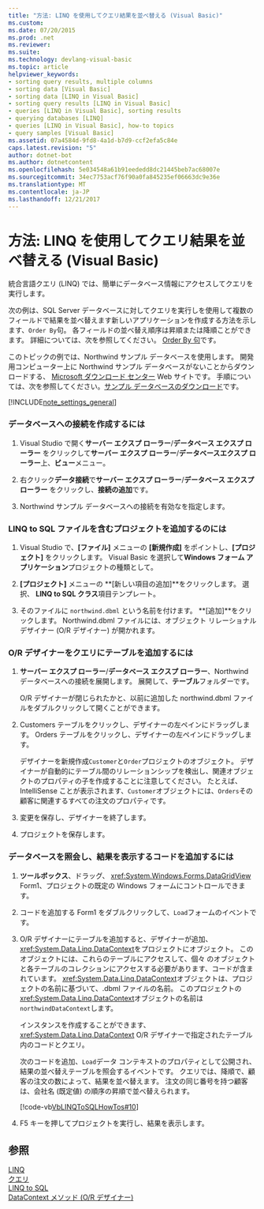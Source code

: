 ```yaml
---
title: "方法: LINQ を使用してクエリ結果を並べ替える (Visual Basic)"
ms.custom: 
ms.date: 07/20/2015
ms.prod: .net
ms.reviewer: 
ms.suite: 
ms.technology: devlang-visual-basic
ms.topic: article
helpviewer_keywords:
- sorting query results, multiple columns
- sorting data [Visual Basic]
- sorting data [LINQ in Visual Basic]
- sorting query results [LINQ in Visual Basic]
- queries [LINQ in Visual Basic], sorting results
- querying databases [LINQ]
- queries [LINQ in Visual Basic], how-to topics
- query samples [Visual Basic]
ms.assetid: 07a4584d-9fd8-4a1d-b7d9-ccf2efa5c84e
caps.latest.revision: "5"
author: dotnet-bot
ms.author: dotnetcontent
ms.openlocfilehash: 5e034548a61b91eededd8dc21445beb7ac68007e
ms.sourcegitcommit: 34ec7753acf76f90a0fa845235ef06663dc9e36e
ms.translationtype: MT
ms.contentlocale: ja-JP
ms.lasthandoff: 12/21/2017
---
```

# <a name="how-to-sort-query-results-by-using-linq-visual-basic"></a>方法: LINQ を使用してクエリ結果を並べ替える (Visual Basic)
統合言語クエリ (LINQ) では、簡単にデータベース情報にアクセスしてクエリを実行します。  
  
 次の例は、SQL Server データベースに対してクエリを実行しを使用して複数のフィールドで結果を並べ替えます新しいアプリケーションを作成する方法を示します、`Order By`句。 各フィールドの並べ替え順序は昇順または降順ことができます。 詳細については、次を参照してください。 [Order By 句](../../../../visual-basic/language-reference/queries/order-by-clause.md)です。  
  
 このトピックの例では、Northwind サンプル データベースを使用します。 開発用コンピューター上に Northwind サンプル データベースがないことからダウンロードする、 [Microsoft ダウンロード センター](http://go.microsoft.com/fwlink/?LinkID=98088) Web サイトです。 手順については、次を参照してください。[サンプル データベースのダウンロード](../../../../framework/data/adonet/sql/linq/downloading-sample-databases.md)です。  
  
[!INCLUDE[note_settings_general](~/includes/note-settings-general-md.md)]  
  
### <a name="to-create-a-connection-to-a-database"></a>データベースへの接続を作成するには  
  
1.  Visual Studio で開く**サーバー エクスプ ローラー**/**データベース エクスプ ローラー**  をクリックして**サーバー エクスプ ローラー**/**データベースエクスプ ローラー**上、**ビュー**メニュー。  
  
2.  右クリック**データ接続**で**サーバー エクスプ ローラー**/**データベース エクスプ ローラー**  をクリックし、**接続の追加**です。  
  
3.  Northwind サンプル データベースへの接続を有効なを指定します。  
  
### <a name="to-add-a-project-that-contains-a-linq-to-sql-file"></a>LINQ to SQL ファイルを含むプロジェクトを追加するのには  
  
1.  Visual Studio で、**[ファイル]** メニューの **[新規作成]** をポイントし、**[プロジェクト]** をクリックします。 Visual Basic を選択して**Windows フォーム アプリケーション**プロジェクトの種類として。  
  
2.  **[プロジェクト]** メニューの **[新しい項目の追加]**をクリックします。 選択、 **LINQ to SQL クラス**項目テンプレート。  
  
3.  そのファイルに `northwind.dbml` という名前を付けます。 **[追加]**をクリックします。 Northwind.dbml ファイルには、オブジェクト リレーショナル デザイナー (O/R デザイナー) が開かれます。  
  
### <a name="to-add-tables-to-query-to-the-or-designer"></a>O/R デザイナーをクエリにテーブルを追加するには  
  
1.  **サーバー エクスプ ローラー**/**データベース エクスプ ローラー**、Northwind データベースへの接続を展開します。 展開して、**テーブル**フォルダーです。  
  
     O/R デザイナーが閉じられたかと、以前に追加した northwind.dbml ファイルをダブルクリックして開くことができます。  
  
2.  Customers テーブルをクリックし、デザイナーの左ペインにドラッグします。 Orders テーブルをクリックし、デザイナーの左ペインにドラッグします。  
  
     デザイナーを新規作成`Customer`と`Order`プロジェクトのオブジェクト。 デザイナーが自動的にテーブル間のリレーションシップを検出し、関連オブジェクトのプロパティの子を作成することに注意してください。 たとえば、IntelliSense ことが表示されます、`Customer`オブジェクトには、`Orders`その顧客に関連するすべての注文のプロパティです。  
  
3.  変更を保存し、デザイナーを終了します。  
  
4.  プロジェクトを保存します。  
  
### <a name="to-add-code-to-query-the-database-and-display-the-results"></a>データベースを照会し、結果を表示するコードを追加するには  
  
1.  **ツールボックス**、ドラッグ、 <xref:System.Windows.Forms.DataGridView> Form1、プロジェクトの既定の Windows フォームにコントロールできます。  
  
2.  コードを追加する Form1 をダブルクリックして、`Load`フォームのイベントです。  
  
3.  O/R デザイナーにテーブルを追加すると、デザイナーが追加、<xref:System.Data.Linq.DataContext>をプロジェクトにオブジェクト。 このオブジェクトには、これらのテーブルにアクセスして、個々 のオブジェクトと各テーブルのコレクションにアクセスする必要があります、コードが含まれています。 <xref:System.Data.Linq.DataContext>オブジェクトは、プロジェクトの名前に基づいて、.dbml ファイルの名前。 このプロジェクトの<xref:System.Data.Linq.DataContext>オブジェクトの名前は`northwindDataContext`します。  
  
     インスタンスを作成することができます、 <xref:System.Data.Linq.DataContext> O/R デザイナーで指定されたテーブル内のコードとクエリ。  
  
     次のコードを追加、`Load`データ コンテキストのプロパティとして公開され、結果の並べ替えテーブルを照会するイベントです。 クエリでは、降順で、顧客の注文の数によって、結果を並べ替えます。 注文の同じ番号を持つ顧客は、会社名 (既定値) の順序の昇順で並べ替えられます。  
  
     [!code-vb[VbLINQToSQLHowTos#10](../../../../visual-basic/programming-guide/language-features/linq/codesnippet/VisualBasic/how-to-sort-query-results-by-using-linq_1.vb)]  
  
4.  F5 キーを押してプロジェクトを実行し、結果を表示します。  
  
## <a name="see-also"></a>参照  
 [LINQ](../../../../visual-basic/programming-guide/language-features/linq/index.md)  
 [クエリ](../../../../visual-basic/language-reference/queries/queries.md)  
 [LINQ to SQL](../../../../framework/data/adonet/sql/linq/index.md)  
 [DataContext メソッド (O/R デザイナー)](/visualstudio/data-tools/datacontext-methods-o-r-designer)
